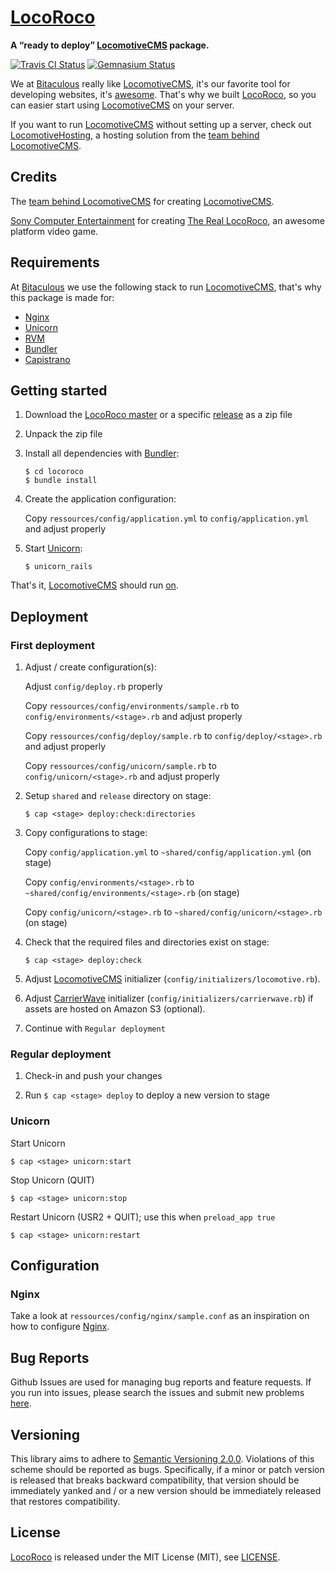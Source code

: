 [LocoRoco](http://bitaculous.github.io/locoroco "A “ready to deploy” LocomotiveCMS package.")
=============================================================================================

**A “ready to deploy” [LocomotiveCMS](http://locomotivecms.com "An open source CMS for Rails") package.**

[![Travis CI Status](https://travis-ci.org/bitaculous/locoroco.svg)](http://travis-ci.org/bitaculous/locoroco)
[![Gemnasium Status](https://gemnasium.com/bitaculous/locoroco.svg)](https://gemnasium.com/bitaculous/locoroco)

We at [Bitaculous](http://bitaculous.com "It's all about the bits, baby!") really like
[LocomotiveCMS](http://locomotivecms.com "An open source CMS for Rails"), it's our favorite tool for developing websites,
it's [awesome](http://www.locomotivecms.com/features "LocomotiveCMS features"). That's why we built
[LocoRoco](http://bitaculous.github.io/locoroco "A “ready to deploy” LocomotiveCMS package."), so you can easier start
using [LocomotiveCMS](http://locomotivecms.com "An open source CMS for Rails") on your server.

If you want to run [LocomotiveCMS](http://locomotivecms.com "An open source CMS for Rails") without setting up a server,
check out [LocomotiveHosting](https://locomotivehosting.com "Host your LocomotiveCMS website here."), a hosting solution
from the [team behind LocomotiveCMS](http://locomotivecms.com/crew "The crew behind LocomotiveCMS").

Credits
-------

The [team behind LocomotiveCMS](http://locomotivecms.com/crew "The crew behind LocomotiveCMS") for creating
[LocomotiveCMS](http://locomotivecms.com "An open source CMS for Rails").

[Sony Computer Entertainment](http://www.scei.co.jp/index_e.html "Sony Computer Entertainment") for creating
[The Real LocoRoco](http://en.wikipedia.org/wiki/LocoRoco "LocoRoco"), an awesome platform video game.

Requirements
------------

At [Bitaculous](http://bitaculous.com "It's all about the bits, baby!") we use the following stack to run
[LocomotiveCMS](http://locomotivecms.com "An open source CMS for Rails"), that's why this package is made for:

* [Nginx](http://nginx.org "A free, open-source, high-performance HTTP server and reverse proxy")
* [Unicorn](http://unicorn.bogomips.org "Rack HTTP server for fast clients and Unix")
* [RVM](https://rvm.io "Ruby Version Manager")
* [Bundler](http://bundler.io "The best way to manage a Ruby application's gems")
* [Capistrano](http://capistranorb.com "A remote server automation and deployment tool written in Ruby.")

Getting started
---------------

1. Download the [LocoRoco master](https://github.com/bitaculous/locoroco/archive/master.zip "Download the LocoRoco master as a zip file")
or a specific [release](https://github.com/bitaculous/locoroco/archive/master.zip "LocoRoco releases") as a zip file

2. Unpack the zip file

3. Install all dependencies with [Bundler](http://bundler.io "The best way to manage a Ruby application's gems"):

    ```
    $ cd locoroco
    $ bundle install
    ```

4. Create the application configuration:

    Copy `ressources/config/application.yml` to `config/application.yml` and adjust properly

5. Start [Unicorn](http://unicorn.bogomips.org "Rack HTTP server for fast clients and Unix"):

    ```
    $ unicorn_rails
    ```

That's it, [LocomotiveCMS](http://locomotivecms.com "An open source CMS for Rails") should run [on](http://0.0.0.0:8080 "LocomotiveCMS installation").

Deployment
----------

### First deployment

1. Adjust / create configuration(s):

    Adjust `config/deploy.rb` properly

    Copy `ressources/config/environments/sample.rb` to `config/environments/<stage>.rb` and adjust properly

    Copy `ressources/config/deploy/sample.rb` to `config/deploy/<stage>.rb` and adjust properly

    Copy `ressources/config/unicorn/sample.rb` to `config/unicorn/<stage>.rb` and adjust properly

2. Setup `shared` and `release` directory on stage:

    ```
    $ cap <stage> deploy:check:directories
    ```

3. Copy configurations to stage:

    Copy `config/application.yml` to `~shared/config/application.yml` (on stage)

    Copy `config/environments/<stage>.rb` to `~shared/config/environments/<stage>.rb` (on stage)

    Copy `config/unicorn/<stage>.rb` to `~shared/config/unicorn/<stage>.rb` (on stage)

4. Check that the required files and directories exist on stage:

    ```
    $ cap <stage> deploy:check
    ```

5. Adjust [LocomotiveCMS](http://locomotivecms.com "An open source CMS for Rails") initializer
(`config/initializers/locomotive.rb`).

6. Adjust [CarrierWave](https://github.com/carrierwaveuploader/carrierwave "Classier solution for file uploads for Rails, Sinatra and other Ruby web frameworks")
initializer (`config/initializers/carrierwave.rb`) if assets are hosted on Amazon S3 (optional).

7. Continue with `Regular deployment`

### Regular deployment

1. Check-in and push your changes

2. Run ```$ cap <stage> deploy``` to deploy a new version to stage

### Unicorn

Start Unicorn

```
$ cap <stage> unicorn:start
```

Stop Unicorn (QUIT)

```
$ cap <stage> unicorn:stop
```

Restart Unicorn (USR2 + QUIT); use this when `preload_app true`

```
$ cap <stage> unicorn:restart
```

Configuration
-------------

### Nginx

Take a look at `ressources/config/nginx/sample.conf` as an inspiration on how to configure [Nginx](http://nginx.org "A free, open-source, high-performance HTTP server and reverse proxy").

Bug Reports
-----------

Github Issues are used for managing bug reports and feature requests. If you run into issues, please search the issues
and submit new problems [here](https://github.com/bitaculous/locoroco/issues "Github Issues").

Versioning
----------

This library aims to adhere to [Semantic Versioning 2.0.0][semver]. Violations of this scheme should be reported as bugs.
Specifically, if a minor or patch version is released that breaks backward compatibility, that version should be
immediately yanked and / or a new version should be immediately released that restores compatibility.

[semver]: http://semver.org

License
-------

[LocoRoco](http://bitaculous.github.io/locoroco "A “ready to deploy” LocomotiveCMS package.") is released under the MIT
License (MIT), see [LICENSE](https://raw.githubusercontent.com/bitaculous/locoroco/master/LICENSE "License").